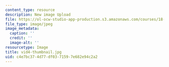 ```yaml
---
content_type: resource
description: New image Upload
file: https://ol-ocw-studio-app-production.s3.amazonaws.com/courses/18-s997-introduction-to-matlab-programming-fall-2011/c4e7bc374d77df0371597e682e94c2a2_vid4-thumbnail.jpg
file_type: image/jpeg
image_metadata:
  caption: ''
  credit: ''
  image-alt: ''
resourcetype: Image
title: vid4-thumbnail.jpg
uid: c4e7bc37-4d77-df03-7159-7e682e94c2a2
---
```

